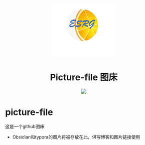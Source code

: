 <div align="center">

<img src="https://raw.githubusercontent.com/aqyi/picture-file/main/202302171712756.jpg" width="200" />

</div>

<h1 align="center">Picture-file 图床</h1>

<div align="center">

<img src="https://img.shields.io/badge/ESRG-技录橙-brightgreen" />

</div>



# picture-file
这是一个github图床

* Obsidian和typora的图片将被存放在此，供写博客和图片链接使用
